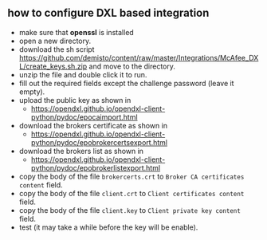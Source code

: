 ## how to configure DXL based integration
- make sure that **openssl** is installed
- open a new directory.
- download the sh script https://github.com/demisto/content/raw/master/Integrations/McAfee_DXL/create_keys.sh.zip and move to the directory.
- unzip the file and double click it to run.
- fill out the required fields except the challenge password (leave it empty).
- upload the public key as shown in
    - https://opendxl.github.io/opendxl-client-python/pydoc/epocaimport.html
- download the brokers certificate as shown in
    - https://opendxl.github.io/opendxl-client-python/pydoc/epobrokercertsexport.html
- download the brokers list as shown in
    - https://opendxl.github.io/opendxl-client-python/pydoc/epobrokerlistexport.html
- copy the body of the file `brokercerts.crt` to `Broker CA certificates content` field.
- copy the body of the file `client.crt` to `Client certificates content` field.
- copy the body of the file `client.key` to `Client private key content` field.
- test (it may take a while before the key will be enable).